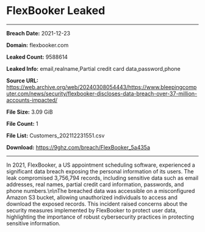 # FlexBooker Leaked

------------
**Breach Date:** 2021-12-23

**Domain:** flexbooker.com

**Leaked Count:** 9588614

**Leaked Info:** email,realname,Partial credit card data,password,phone

**Source URL:** https://web.archive.org/web/20240308054443/https://www.bleepingcomputer.com/news/security/flexbooker-discloses-data-breach-over-37-million-accounts-impacted/

**File Size:** 3.09 GiB

**File Count:** 1

**File List:** Customers_202112231551.csv

**Download:** https://9ghz.com/breach/FlexBooker_5a435a

------------
In 2021, FlexBooker, a US appointment scheduling software, experienced a significant data breach exposing the personal information of its users. The leak compromised 3,756,794 records, including sensitive data such as email addresses, real names, partial credit card information, passwords, and phone numbers.\n\nThe breached data was accessible on a misconfigured Amazon S3 bucket, allowing unauthorized individuals to access and download the exposed records. This incident raised concerns about the security measures implemented by FlexBooker to protect user data, highlighting the importance of robust cybersecurity practices in protecting sensitive information.
